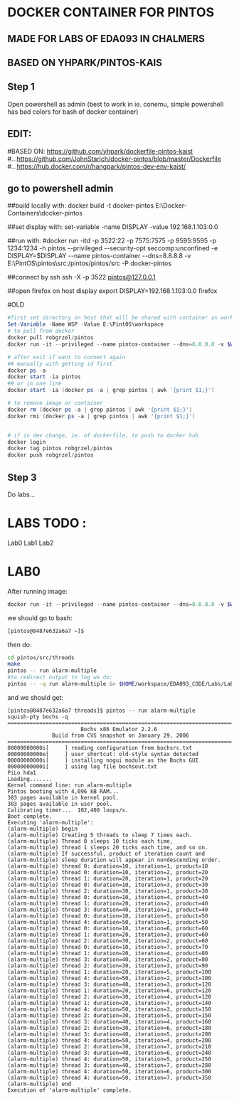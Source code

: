 
# DOCKER CONTAINER FOR PINTOS
## MADE FOR LABS OF EDA093 IN CHALMERS
## BASED ON YHPARK/PINTOS-KAIS

## Step 1

Open powershell as admin (best to work in ie. conemu, simple powershell has bad colors for bash of docker container)


## EDIT:


#BASED ON: https://github.com/yhpark/dockerfile-pintos-kaist
#...https://github.com/JohnStarich/docker-pintos/blob/master/Dockerfile
#...https://hub.docker.com/r/hangpark/pintos-dev-env-kaist/

## go to powershell admin

##build locally with:
docker build -t docker-pintos E:\Docker-Containers\docker-pintos

##set display with:
set-variable -name DISPLAY -value 192.168.1.103:0.0

##run with:
#docker run -itd -p 3522:22 -p 7575:7575 -p 9595:9595 -p 1234:1234 -h pintos --privileged --security-opt seccomp:unconfined -e DISPLAY=$DISPLAY --name pintos-container --dns=8.8.8.8 -v  E:\PintOS\pintos\src:/pintos/pintos/src -P docker-pintos



##connect by ssh
ssh -X -p 3522 pintos@127.0.0.1


##open firefox on host display
export DISPLAY=192.168.1.103:0.0
firefox 


#OLD

```powershell
#first set directory on host that will be shared with container as workspace
Set-Variable -Name WSP -Value E:\PintOS\workspace
# to pull from docker
docker pull robgrzel/pintos
docker run -it --privileged --name pintos-container --dns=8.8.8.8 -v $WSP"":/home/pintos/workspace -P robgrzel/pintos /bin/bash

# after exit if want to connect again
## manually with getting id first
docker ps -a 
docker start -ia pintos 
## or in one line
docker start -ia (docker ps -a | grep pintos | awk '{print $1;}')

# to remove image or container
docker rm (docker ps -a | grep pintos | awk '{print $1;}')
docker rmi (docker ps -a | grep pintos | awk '{print $1;}')


# if in dev change, ie. of dockerfile, to push to docker hub
docker login
docker tag pintos robgrzel/pintos
docker push robgrzel/pintos

```

## Step 3

Do labs...



# LABS TODO :

Lab0
Lab1
Lab2

# LAB0

After running image:
```powershell
docker run -it --privileged --name pintos-container --dns=8.8.8.8 -v $WSP"":/home/pintos/workspace -P robgrzel/pintos /bin/bash
```
we should go to bash:
```bash
[pintos@8487e632a6a7 ~]$
```
then do:
```bash
cd pintos/src/threads
make
pintos -- run alarm-multiple
#to redirect output to log we do:
pintos -- -q run alarm-multiple &> $HOME/workspace/EDA093_CODE/Labs/Lab0/run_alarm-multiple.pintos.log
```
and we should get:

```
[pintos@8487e632a6a7 threads]$ pintos -- run alarm-multiple
squish-pty bochs -q
========================================================================
                       Bochs x86 Emulator 2.2.6
              Build from CVS snapshot on January 29, 2006
========================================================================
00000000000i[     ] reading configuration from bochsrc.txt
00000000000e[     ] user_shortcut: old-style syntax detected
00000000000i[     ] installing nogui module as the Bochs GUI
00000000000i[     ] using log file bochsout.txt
PiLo hda1
Loading.......
Kernel command line: run alarm-multiple
Pintos booting with 4,096 kB RAM...
383 pages available in kernel pool.
383 pages available in user pool.
Calibrating timer...  102,400 loops/s.
Boot complete.
Executing 'alarm-multiple':
(alarm-multiple) begin
(alarm-multiple) Creating 5 threads to sleep 7 times each.
(alarm-multiple) Thread 0 sleeps 10 ticks each time,
(alarm-multiple) thread 1 sleeps 20 ticks each time, and so on.
(alarm-multiple) If successful, product of iteration count and
(alarm-multiple) sleep duration will appear in nondescending order.
(alarm-multiple) thread 0: duration=10, iteration=1, product=10
(alarm-multiple) thread 0: duration=10, iteration=2, product=20
(alarm-multiple) thread 1: duration=20, iteration=1, product=20
(alarm-multiple) thread 0: duration=10, iteration=3, product=30
(alarm-multiple) thread 2: duration=30, iteration=1, product=30
(alarm-multiple) thread 0: duration=10, iteration=4, product=40
(alarm-multiple) thread 1: duration=20, iteration=2, product=40
(alarm-multiple) thread 3: duration=40, iteration=1, product=40
(alarm-multiple) thread 0: duration=10, iteration=5, product=50
(alarm-multiple) thread 4: duration=50, iteration=1, product=50
(alarm-multiple) thread 0: duration=10, iteration=6, product=60
(alarm-multiple) thread 1: duration=20, iteration=3, product=60
(alarm-multiple) thread 2: duration=30, iteration=2, product=60
(alarm-multiple) thread 0: duration=10, iteration=7, product=70
(alarm-multiple) thread 1: duration=20, iteration=4, product=80
(alarm-multiple) thread 3: duration=40, iteration=2, product=80
(alarm-multiple) thread 2: duration=30, iteration=3, product=90
(alarm-multiple) thread 1: duration=20, iteration=5, product=100
(alarm-multiple) thread 4: duration=50, iteration=2, product=100
(alarm-multiple) thread 3: duration=40, iteration=3, product=120
(alarm-multiple) thread 1: duration=20, iteration=6, product=120
(alarm-multiple) thread 2: duration=30, iteration=4, product=120
(alarm-multiple) thread 1: duration=20, iteration=7, product=140
(alarm-multiple) thread 4: duration=50, iteration=3, product=150
(alarm-multiple) thread 2: duration=30, iteration=5, product=150
(alarm-multiple) thread 3: duration=40, iteration=4, product=160
(alarm-multiple) thread 2: duration=30, iteration=6, product=180
(alarm-multiple) thread 3: duration=40, iteration=5, product=200
(alarm-multiple) thread 4: duration=50, iteration=4, product=200
(alarm-multiple) thread 2: duration=30, iteration=7, product=210
(alarm-multiple) thread 3: duration=40, iteration=6, product=240
(alarm-multiple) thread 4: duration=50, iteration=5, product=250
(alarm-multiple) thread 3: duration=40, iteration=7, product=280
(alarm-multiple) thread 4: duration=50, iteration=6, product=300
(alarm-multiple) thread 4: duration=50, iteration=7, product=350
(alarm-multiple) end
Execution of 'alarm-multiple' complete.
```
